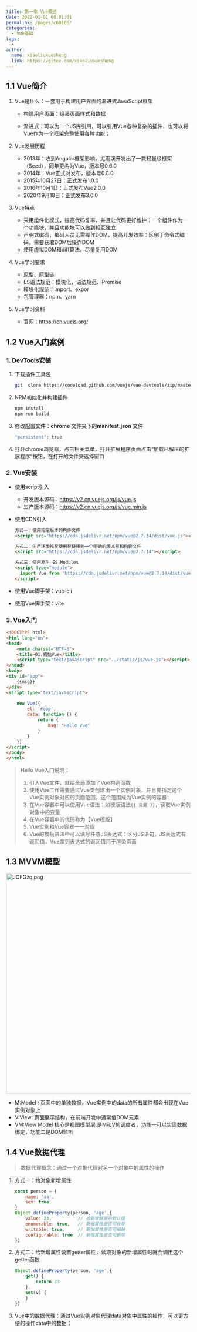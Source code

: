 ```yaml
---
title: 第一章 Vue概述
date: 2022-01-01 00:01:01
permalink: /pages/c60166/
categories:
  - Vue基础
tags:
  - 
author: 
  name: xiaoliuxuesheng
  link: https://gitee.com/xiaoliuxuesheng
---
```


## 1.1 Vue简介

1. Vue是什么：一套用于构建用户界面的渐进式JavaScript框架

   - 构建用户页面：组装页面样式和数据

   - 渐进式：可以为一个JS库引用，可以引用Vue各种复杂的插件，也可以将Vue作为一个框架完整使用各种功能；

2. Vue发展历程

   - 2013年：收到Angular框架影响，尤雨溪开发出了一款轻量级框架（Seed），同年更名为Vue，版本号0.6.0
   - 2014年：Vue正式对发布，版本号0.8.0
   - 2015年10月27日：正式发布1.0.0
   - 2016年10月1日：正式发布Vue2.0.0
   - 2020年9月18日：正式发布3.0.0

3. Vue特点

   - 采用组件化模式，提高代码复率，并且让代码更好维护：一个组件作为一个功能块，并且功能块可以做到相互独立
   - 声明式编码，编码人员无需操作DOM，提高开发效率：区别于命令式编码，需要获取DOM后操作DOM
   - 使用虚拟DOM和diff算法，尽量复用DOM

4. Vue学习要求

   - 原型、原型链
   - ES语法规范：模块化，语法规范、Promise
   - 模块化规范：import、expor
   - 包管理器：npm、yarn

5. Vue学习资料

   - 官网：https://cn.vuejs.org/

## 1.2 Vue入门案例

### 1. DevTools安装

1. 下载插件工具包

   ```sh
   git  clone https://codeload.github.com/vuejs/vue-devtools/zip/master
   ```

2. NPM初始化并构建插件

   ```sh
   npm install
   npm run build
   ```

3. 修改配置文件：**chrome** 文件夹下的**manifest.json** 文件

   ```sh
   "persistent": true
   ```

4. 打开chrome浏览器，点击相关菜单，打开扩展程序页面点击“加载已解压的扩展程序”按钮，在打开的文件夹选择窗口

### 2. Vue安装

- 使用script引入

  - 开发版本源码：https://v2.cn.vuejs.org/js/vue.js
  - 生产版本源码：https://v2.cn.vuejs.org/js/vue.min.js

- 使用CDN引入

  ```html
  方式一：使用指定版本的构件文件
  <script src="https://cdn.jsdelivr.net/npm/vue@2.7.14/dist/vue.js"></script>
  
  方式二：生产环境推荐使用荐链接到一个明确的版本号和构建文件
  <script src="https://cdn.jsdelivr.net/npm/vue@2.7.14"></script>
  
  方式三：使用原生 ES Modules
  <script type="module">
    import Vue from 'https://cdn.jsdelivr.net/npm/vue@2.7.14/dist/vue.esm.browser.js'
  </script>
  ```
  
- 使用Vue脚手架：vue-cli

- 使用Vue脚手架：vite

### 3. Vue入门

```html
<!DOCTYPE html>
<html lang="en">
<head>
    <meta charset="UTF-8">
    <title>01.初始Vue</title>
    <script type="text/javascript" src="../static/js/vue.js"></script>
</head>
<body>
<div id="app">
    {{msg}}
</div>
<script type="text/javascript">
    
    new Vue({
        el: '#app',
        data: function () {
            return {
                msg: "Hello Vue"
            }
        }
    })
</script>
</body>
</html>
```

> Hello Vue入门说明：
>
> 1. 引入Vue文件，就给全局添加了Vue构造函数
> 2. 使用Vue工作需要通过Vue类创建出一个实例对象，并且要指定这个Vue实例对象对应的页面范围，这个范围成为Vue实例的容器
> 3. 在Vue容器中可以使用Vue语法：如模版语法`{{ 变量 }}`，读取Vue实例对象中的变量
> 4. 在Vue容器中的代码称为【Vue模版】
> 5. Vue实例和Vue容器一一对应
> 6. Vue的模板语法中可以填写任意JS表达式：区分JS语句，JS表达式有返回值，Vue拿到表达式的返回值用于渲染页面

## 1.3 MVVM模型

<img src="https://s1.ax1x.com/2020/05/01/JOFGzq.png" alt="JOFGzq.png" width=600 />

- M:Model : 页面中的单独数据，Vue实例中的data的所有属性都会出现在Vue实例对象上
- V:View: 页面展示结构，在前端开发中通常值DOM元素
- VM:View Model 核心是视图模型层:是M和V的调度者，功能一可以实现数据绑定，功能二是DOM监听

## 1.4 Vue数据代理

> 数据代理概念：通过一个对象代理对另一个对象中的属性的操作

1. 方式一：给对象新增属性

   ```js
   const person = {
       name: 'aa',
       sex: true
   }
   Object.defineProperty(person, 'age',{
       value: 23,          // 给新增数据的默认值
       enumerable: true,   // 新增属性是否可枚举
       writable: true,     // 新增属性是否可编辑
       configurable: true  // 新增属性是否可删除
   })
   ```

2. 方式二：给新增属性设置getter属性，读取对象的新增属性时就会调用这个getter函数

   ```js
   Object.defineProperty(person, 'age',{
       get() {
           return 23
       },
       set(v) {
       }
   })
   ```

3. Vue中的数据代理：通过Vue实例对象代理data对象中属性的操作，可以更方便的操作data中的数据；

